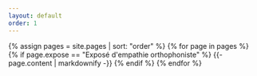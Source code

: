 ```yaml
---
layout: default
order: 1
---
```



{% assign pages = site.pages | sort: "order" %}
{% for page in pages %}
 {% if page.expose == "Exposé d'empathie orthophoniste" %}
    {{- page.content | markdownify -}}
  {% endif %}
{% endfor %}